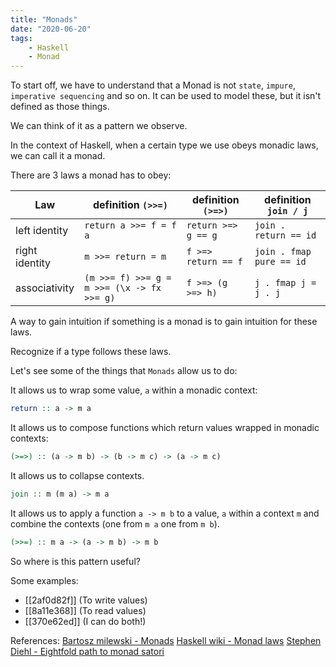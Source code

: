 ```yaml
---
title: "Monads"
date: "2020-06-20"
tags:
    - Haskell
    - Monad
---
```


To start off, we have to understand that a Monad is not `state`, `impure`, `imperative sequencing` and so on. It can be used to model these, but it isn't defined as those things.

We can think of it as a pattern we observe.

In the context of Haskell, when a certain type we use obeys monadic laws, we can call it a monad. 

There are 3 laws a monad has to obey:

| Law            | definition `(>>=)`                         | definition `(>=>)`  | definition `join / j`    |
|----------------|--------------------------------------------|---------------------|--------------------------|
| left identity  | `return a >>= f = f a`                     | `return >=> g == g` | `join . return == id`    |
| right identity | `m >>= return = m`                         | `f >=> return == f` | `join . fmap pure == id` |
| associativity  | `(m >>= f) >>= g = m >>= (\x -> fx >>= g)` | `f >=> (g >=> h)`   | `j . fmap j = j . j`     |

A way to gain intuition if something is a monad is to gain intuition for these laws. 

Recognize if a type follows these laws.

Let's see some of the things that `Monads` allow us to do:

It allows us to wrap some value, `a` within a monadic context:

```hs
return :: a -> m a
```

It allows us to compose functions which return values wrapped in monadic contexts:

```hs
(>=>) :: (a -> m b) -> (b -> m c) -> (a -> m c)
```

It allows us to collapse contexts.
```hs
join :: m (m a) -> m a
```

It allows us to apply a function `a -> m b` to a value, `a` within a context `m` and combine the contexts (one from `m a` one from `m b`).
```hs
(>>=) :: m a -> (a -> m b) -> m b
```

So where is this pattern useful?

Some examples:
- [[2af0d82f]] (To write values)
- [[8a11e368]] (To read values)
- [[370e62ed]] (I can do both!)

References:
[Bartosz milewski - Monads](https://bartoszmilewski.com/2016/11/21/monads-programmers-definition/)
[Haskell wiki - Monad laws](https://wiki.haskell.org/Monad_laws)
[Stephen Diehl - Eightfold path to monad satori](http://dev.stephendiehl.com/hask/#eightfold-path-to-monad-satori)
